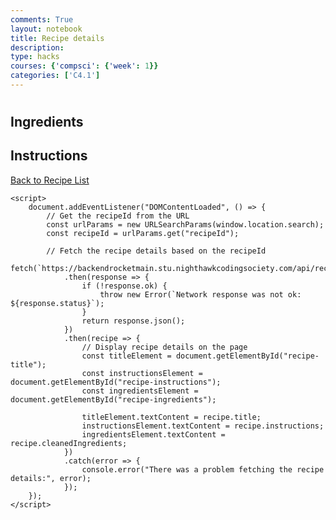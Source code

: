```yaml
---
comments: True
layout: notebook
title: Recipe details
description: 
type: hacks
courses: {'compsci': {'week': 1}}
categories: ['C4.1']
---
```



<!DOCTYPE html>
<html>
<head>
    <title>Recipe Details</title>
</head>
<body>
    <h1 id="recipe-title"></h1>
    <h2>Ingredients</h2>
    <p id="recipe-ingredients"></p>
    <h2>Instructions</h2>
    <p id="recipe-instructions"></p>
    <a href="">Back to Recipe List</a>

    <script>
        document.addEventListener("DOMContentLoaded", () => {
            // Get the recipeId from the URL
            const urlParams = new URLSearchParams(window.location.search);
            const recipeId = urlParams.get("recipeId");

            // Fetch the recipe details based on the recipeId
            fetch(`https://backendrocketmain.stu.nighthawkcodingsociety.com/api/recipe/recipes/${recipeId}`)
                .then(response => {
                    if (!response.ok) {
                        throw new Error(`Network response was not ok: ${response.status}`);
                    }
                    return response.json();
                })
                .then(recipe => {
                    // Display recipe details on the page
                    const titleElement = document.getElementById("recipe-title");
                    const instructionsElement = document.getElementById("recipe-instructions");
                    const ingredientsElement = document.getElementById("recipe-ingredients");

                    titleElement.textContent = recipe.title;
                    instructionsElement.textContent = recipe.instructions;
                    ingredientsElement.textContent = recipe.cleanedIngredients;
                })
                .catch(error => {
                    console.error("There was a problem fetching the recipe details:", error);
                });
        });
    </script>
</body>
</html>
